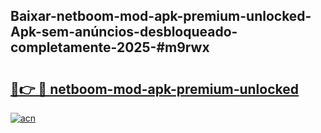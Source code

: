 ## Baixar-netboom-mod-apk-premium-unlocked-Apk-sem-anúncios-desbloqueado-completamente-2025-#m9rwx

# <h2><a href="https://ainizakaria.my?title=netboom-mod-apk-premium-unlocked&ref=20M">🔗👉 🔴 netboom-mod-apk-premium-unlocked</a></h2>

[![acn](https://github.com/user-attachments/assets/0f9c940e-d8b0-45ae-aac7-cd30a18b3e1c)](https://ainizakaria.my?title=netboom-mod-apk-premium-unlocked&ref=20M)


